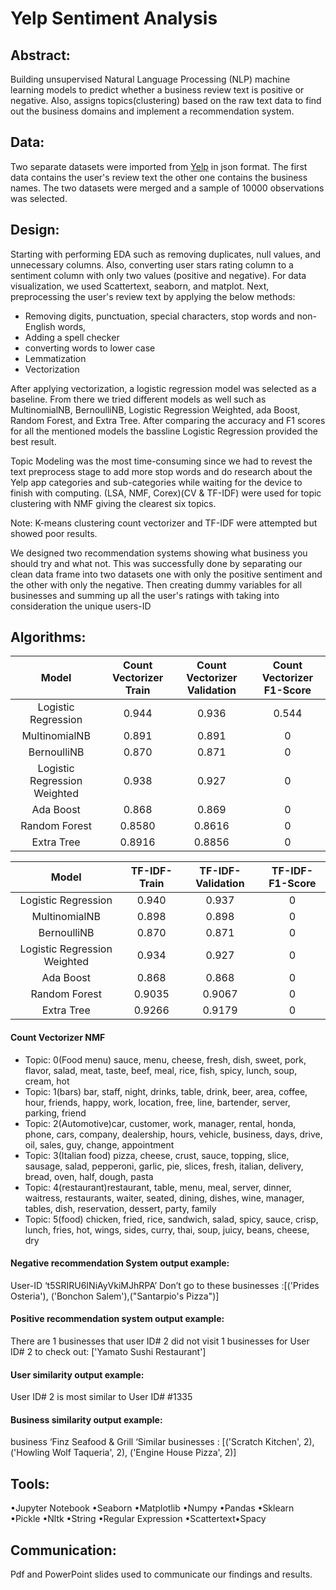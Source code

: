 # Yelp Sentiment Analysis

## Abstract:
Building unsupervised Natural Language Processing (NLP) machine learning models to predict whether a business review text is positive or negative. Also, assigns topics(clustering) based on the raw text data to find out the business domains and implement a recommendation system.

## Data:
Two separate datasets were imported from [Yelp](https://www.yelp.com/dataset) in json format. The first data contains the user's review text the other one contains the business names. The two datasets were merged and a sample of 10000 observations was selected.

## Design:
Starting with performing EDA such as removing duplicates, null values, and unnecessary columns. Also, converting user stars rating column to a sentiment column with only two values (positive and negative). For data visualization, we used Scattertext, seaborn, and matplot.
Next, preprocessing the user's review text by applying the below methods:

- Removing digits, punctuation, special characters, stop words and non-English words,
- Adding a spell checker
- converting words to lower case
- Lemmatization
- Vectorization

After applying vectorization, a logistic regression model was selected as a baseline. From there we tried different models as well such as MultinomialNB, BernoulliNB, Logistic Regression Weighted, ada Boost, Random Forest, and Extra Tree. After comparing the accuracy and F1 scores for all the mentioned models the bassline Logistic Regression provided the best result.

Topic Modeling was the most time-consuming since we had to revest the text preprocess stage to add more stop words and do research about the Yelp app categories and sub-categories while waiting for the device to finish with computing. (LSA, NMF, Corex)(CV & TF-IDF) were used for topic clustering with NMF giving the clearest six topics.

Note: K-means clustering count vectorizer and TF-IDF were attempted but showed poor results.

We designed two recommendation systems showing what business you should try and what not. This was successfully done by separating our clean data frame into two datasets one with only the positive sentiment and the other with only the negative. Then creating dummy variables for all businesses and summing up all the user's ratings with taking into consideration the unique users-ID

## Algorithms:
| Model | Count Vectorizer Train | Count Vectorizer Validation | Count Vectorizer F1-Score |
| :---: | :---: | :---: | :---: |
| Logistic Regression | 0.944 | 0.936  | 0.544 |
| MultinomialNB| 0.891 | 0.891 | 0 |
| BernoulliNB | 0.870 | 0.871 | 0 |
| Logistic Regression Weighted | 0.938| 0.927  | 0 |
| Ada Boost | 0.868 | 0.869  | 0|
| Random Forest | 0.8580 | 0.8616  | 0 |
| Extra Tree| 0.8916 | 0.8856  | 0 |

| Model | TF-IDF-Train | TF-IDF-Validation | TF-IDF-F1-Score |
| :---: | :---: | :---: | :---: |
| Logistic Regression | 0.940 | 0.937  | 0 |
| MultinomialNB| 0.898 | 0.898 | 0 |
| BernoulliNB | 0.870 | 0.871 | 0 |
| Logistic Regression Weighted | 0.934| 0.927  | 0 |
| Ada Boost | 0.868 | 0.868  | 0|
| Random Forest | 0.9035 | 0.9067  | 0 |
| Extra Tree| 0.9266 | 0.9179  | 0 |

#### Count Vectorizer NMF
- Topic: 0(Food menu) sauce, menu, cheese, fresh, dish, sweet, pork, flavor, salad, meat, taste, beef, meal, rice, fish, spicy, lunch, soup, cream, hot
- Topic: 1(bars) bar, staff, night, drinks, table, drink, beer, area, coffee, hour, friends, happy, work, location, free, line, bartender, server, parking, friend
- Topic: 2(Automotive)car, customer, work, manager, rental, honda, phone, cars, company, dealership, hours, vehicle, business, days, drive, oil, sales, guy, change, appointment
- Topic: 3(Italian food) pizza, cheese, crust, sauce, topping, slice, sausage, salad, pepperoni, garlic, pie, slices, fresh, italian, delivery, bread, oven, half, dough, pasta
- Topic: 4(restaurant)restaurant, table, menu, meal, server, dinner, waitress, restaurants, waiter, seated, dining, dishes, wine, manager, tables, dish, reservation, dessert, party, family
- Topic: 5(food) chicken, fried, rice, sandwich, salad, spicy, sauce, crisp, lunch, fries, hot, wings, sides, curry, thai, soup, juicy, beans, cheese, dry

#### Negative recommendation System output example:
User-ID ‘t5SRIRU6INiAyVkiMJhRPA’
Don’t go to these businesses :[('Prides Osteria'), ('Bonchon Salem'),("Santarpio's Pizza")]

#### Positive recommendation system output example:
There are 1 businesses that user ID# 2 did not visit 1 businesses for User ID# 2 to check out: ['Yamato Sushi Restaurant']

#### User similarity output example:
User ID# 2 is most similar to User ID# #1335

#### Business similarity output example:
business  ‘Finz Seafood & Grill ‘Similar businesses :
[('Scratch Kitchen', 2), ('Howling Wolf Taqueria', 2), ('Engine House Pizza', 2)]

## Tools:
•Jupyter Notebook •Seaborn •Matplotlib •Numpy •Pandas •Sklearn •Pickle •Nltk •String •Regular Expression •Scattertext•Spacy
## Communication:
Pdf and PowerPoint slides used to communicate our findings and results.
